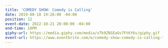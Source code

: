 ```yaml
---
title: 'COMEDY SHOW: Comedy is Calling'
date: 2019-08-18 19:26:00 -04:00
position: 12
event-date: 2022-10-21 20:00:00 -04:00
end-time: 10PM
giphy-url: https://media.giphy.com/media/xTk9ZNSEaGv7FtKY6s/giphy.gif
event-url: https://www.eventbrite.com/e/comedy-show-comedy-is-calling-tickets-429479864837
---
```


